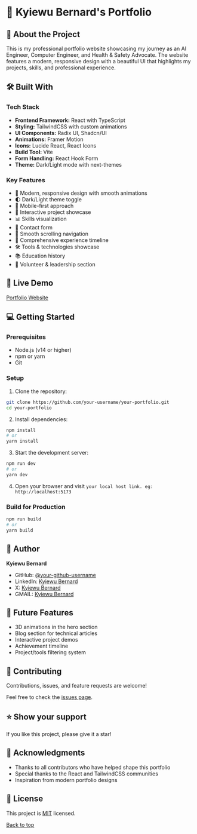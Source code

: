 # 🌟 Kyiewu Bernard's Portfolio

## 📖 About the Project
This is my professional portfolio website showcasing my journey as an AI Engineer, Computer Engineer, and Health & Safety Advocate. The website features a modern, responsive design with a beautiful UI that highlights my projects, skills, and professional experience.

## 🛠 Built With

### Tech Stack
- **Frontend Framework:** React with TypeScript
- **Styling:** TailwindCSS with custom animations
- **UI Components:** Radix UI, Shadcn/UI
- **Animations:** Framer Motion
- **Icons:** Lucide React, React Icons
- **Build Tool:** Vite
- **Form Handling:** React Hook Form
- **Theme:** Dark/Light mode with next-themes

### Key Features
- 🎨 Modern, responsive design with smooth animations
- 🌓 Dark/Light theme toggle
- 📱 Mobile-first approach
- 🎯 Interactive project showcase
- 📊 Skills visualization
- 📝 Contact form
- 🔄 Smooth scrolling navigation
- 💼 Comprehensive experience timeline
- 🛠 Tools & technologies showcase
- 📚 Education history
- 🤝 Volunteer & leadership section

## 🚀 Live Demo
[Portfolio Website](https://kyiewu-bernard.netlify.app)

## 💻 Getting Started

### Prerequisites
- Node.js (v14 or higher)
- npm or yarn
- Git

### Setup
1. Clone the repository:
```bash
git clone https://github.com/your-username/your-portfolio.git
cd your-portfolio
```

2. Install dependencies:
```bash
npm install
# or
yarn install
```

3. Start the development server:
```bash
npm run dev
# or
yarn dev
```

4. Open your browser and visit `your local host link. eg: http://localhost:5173`

### Build for Production
```bash
npm run build
# or
yarn build
```

## 👥 Author

**Kyiewu Bernard**

- GitHub: [@your-github-username](https://github.com/Bernard2468)
- LinkedIn: [Kyiewu Bernard](https://www.linkedin.com/in/kyiewu-bernard/)
- X: [Kyiewu Bernard](https://x.com/_kbern_)
- GMAIL: [Kyiewu Bernard](kyiewubernard18@gmail.com)

## 🔭 Future Features
- 3D animations in the hero section
- Blog section for technical articles
- Interactive project demos
- Achievement timeline
- Project/tools filtering system

## 🤝 Contributing
Contributions, issues, and feature requests are welcome!

Feel free to check the [issues page](https://github.com/Bernard2468/bernard-kyiewu/issues).

## ⭐️ Show your support
If you like this project, please give it a star!

## 🙏 Acknowledgments
- Thanks to all contributors who have helped shape this portfolio
- Special thanks to the React and TailwindCSS communities
- Inspiration from modern portfolio designs

## 📝 License
This project is [MIT](./LICENSE) licensed.

[Back to top](#-kyiewu-bernards-portfolio) 